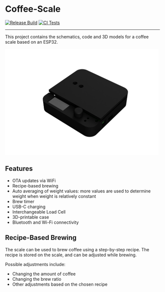 # Coffee-Scale

[![Release Build](https://github.com/orlopau/coffee-scale/actions/workflows/pio_deploy.yaml/badge.svg)](https://github.com/orlopau/coffee-scale/actions/workflows/pio_deploy.yaml)
[![CI Tests](https://github.com/orlopau/coffee-scale/actions/workflows/pio_test.yaml/badge.svg?branch=master)](https://github.com/orlopau/coffee-scale/actions/workflows/pio_test.yaml)

---

This project contains the schematics, code and 3D models for a coffee scale based on an ESP32.

<img src="docs/img/3d.png" width="500">
 
## Features
* OTA updates via WiFi
* Recipe-based brewing
* Auto averaging of weight values: more values are used to determine weight when weight is relatively constant
* Brew timer
* USB-C charging
* Interchangeable Load Cell
* 3D-printable case
* Bluetooth and Wi-Fi connectivity

## Recipe-Based Brewing
The scale can be used to brew coffee using a step-by-step recipe. 
The recipe is stored on the scale, and can be adjusted while brewing.

Possible adjustments include:
- Changing the amount of coffee
- Changing the brew ratio
- Other adjustments based on the chosen recipe

